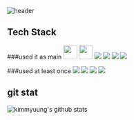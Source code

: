 

![header](https://capsule-render.vercel.app/api?type=waving&color=random&height=300&section=header&text=Kim-Myung-Ho&fontSize=90)


## Tech Stack

###used it as main
<img height="32" width="32" src="https://cdn.jsdelivr.net/npm/#F7DF1E@v7/icons/[ICON SLUG].svg" />
<img height="32" width="32" src="https://unpkg.com/simple-icons@v7/icons/[ICON SLUG].svg" />
<img src="https://img.shields.io/badge/문자-색코드?style=for-the-badge&logo=#F7DF1E&logoColor=black">
<img src="https://img.shields.io/badge/문자-색코드?style=for-the-badge&logo=이미지 이름&logoColor=black">
<img src="https://img.shields.io/badge/문자-색코드?style=for-the-badge&logo=이미지 이름&logoColor=black">
<img src="https://img.shields.io/badge/문자-색코드?style=for-the-badge&logo=이미지 이름&logoColor=black">


###used at least once
<img src="https://img.shields.io/badge/문자-색코드?style=for-the-badge&logo=이미지 이름&logoColor=black">
<img src="https://img.shields.io/badge/문자-색코드?style=for-the-badge&logo=이미지 이름&logoColor=black">
<img src="https://img.shields.io/badge/문자-색코드?style=for-the-badge&logo=이미지 이름&logoColor=black">
<img src="https://img.shields.io/badge/문자-색코드?style=for-the-badge&logo=이미지 이름&logoColor=black">


## git stat
![kimmyuung's github stats](https://github-readme-stats.vercel.app/api?username=kimmyuung&show_icons=true)


<!--
**kimmyuung/kimmyuung** is a ✨ _special_ ✨ repository because its `README.md` (this file) appears on your GitHub profile.

Here are some ideas to get you started:

- 🔭 I’m currently working on ...
- 🌱 I’m currently learning ...
- 👯 I’m looking to collaborate on ...
- 🤔 I’m looking for help with ...
- 💬 Ask me about ...
- 📫 How to reach me: ...
- 😄 Pronouns: ...
- ⚡ Fun fact: ...
-->
